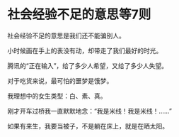 # 社会经验不足的意思等7则

社会经验不足的意思是我们还不能骗别人。

小时候画在手上的表没有动，却带走了我们最好的时光。

腾讯的“正在输入”，给了多少人希望，又给了多少人失望。

对于吃货来说，最可怕的噩梦是饿梦。

我理想中的女生类型：白、素、真。

刚才开车过桥我一直默默地念：“我是米线！我是米线！……”

如果有来生，我要当被子，不是躺在床上，就是在晒太阳。